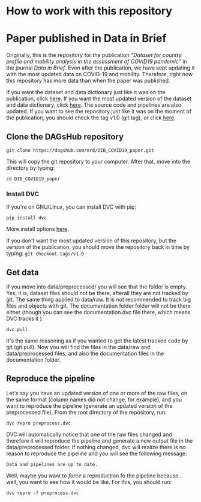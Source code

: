 # How to work with this repository

# Paper published in Data in Brief
Originally, this is the repository for the publication _"Dataset for country 
profile and mobility analysis in the assessment of COVID19 pandemic"_ in the 
journal _Data in Brief_. Even after the publication, we have kept updating it
with the most updated data on COVID-19 and mobility. Therefore, right now this
repository has more data than when the paper was published.

If you want the dataset and data dictionary just like it was on the publication,
click [here](https://data.mendeley.com/datasets/tggrsbz3bb/10). If you want the
most updated version of the dataset and data dictionary, click
[here](https://data.mendeley.com/datasets/tggrsbz3bb). The source code and
pipelines are also updated. If you want to see the repository just like it was
on the moment of the publication, you should check the tag v1.0 (git tag), or
click
[here](https://dagshub.com/mrd/DIB_COVID19_paper/src/b48b2af984394b26ac99decc6abd8c7f660c3e56).

## Clone the DAGsHub repository
`git clone https://dagshub.com/mrd/DIB_COVID19_paper.git`

This will copy the git repository to your computer. After that, move into the
directory by typing:

`cd DIB_COVID19_paper`

### Install DVC
If you're on GNU/Linux, you can install DVC with pip:

`pip install dvc`

More install options [here](https://dvc.org/doc/install).

If you don't want the most updated version of this repository, but the version
of the publication, you should move the repository back in time by typing:
`git checkout tags/v1.0`

## Get data
If you move into data/preprocessed/ you will see  that the folder is empty. Yes,
it is, dataset files should not be there, afterall they are not tracked by git.
The same thing applied to data/raw. It is not recommended to track big files and
objects with git. The documentation folder folder will not be there either
(though you can see the documentation.dvc file there, which means DVC tracks it
).

`dvc pull`

It's the same reasoning as if you wanted to get the latest tracked code by git
(git pull). Now you will find the files in the data/raw and data/preprocessed
files, and also the documentation files in the documentation folder.

## Reproduce the pipeline
Let's say you have an updated version of one or more of the raw files, on the
same format (column names did not change, for example), and you want to
reproduce the pipeline (generate an updated version of the preprocessed file).
From the root directory of the repository, run:

`dvc repro preprocess.dvc`

DVC will automatically notice that one of the raw files changed and therefore it
will reproduce the pipeline and generate a new output file in the
data/preprocessed folder. If nothing changed, dvc will realize there is no
reason to reproduce the pipeline and you will see the following message:

`Data and pipelines are up to date.`

Well, maybe you want to *force* a reproduction fo the pipeline because... well,
you want to see how it would be like. For this, you should run:

`dvc repro -f preprocess.dvc`



